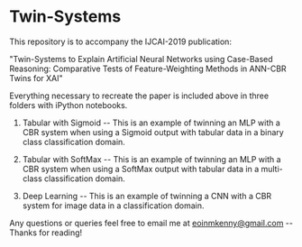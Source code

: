 # Twin-Systems

This repository is to accompany the IJCAI-2019 publication:

"Twin-Systems to Explain Artificial Neural Networks using Case-Based Reasoning: Comparative Tests of Feature-Weighting Methods in ANN-CBR Twins for XAI"

Everything necessary to recreate the paper is included above in three folders with iPython notebooks.

1. Tabular with Sigmoid -- This is an example of twinning an MLP with a CBR system when using a Sigmoid output with tabular data in a binary class classification domain.

2. Tabular with SoftMax -- This is an example of twinning an MLP with a CBR system when using a SoftMax output with tabular data in a multi-class classification domain.

3. Deep Learning -- This is an example of twinning a CNN with a CBR system for image data in a classification domain.

Any questions or queries feel free to email me at eoinmkenny@gmail.com -- Thanks for reading!
